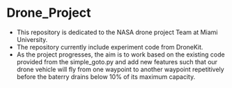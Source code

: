 # Drone_Project
  - This repository is dedicated to the NASA drone project Team at Miami University.
  - The repository currently include experiment code from DroneKit.
  - As the project progresses, the aim is to work based on the existing code 
    provided from the simple_goto.py and add new features such that our drone vehicle 
    will fly from one waypoint to another waypoint repetitively before the baterry drains 
    below 10% of its maximum capacity. 
